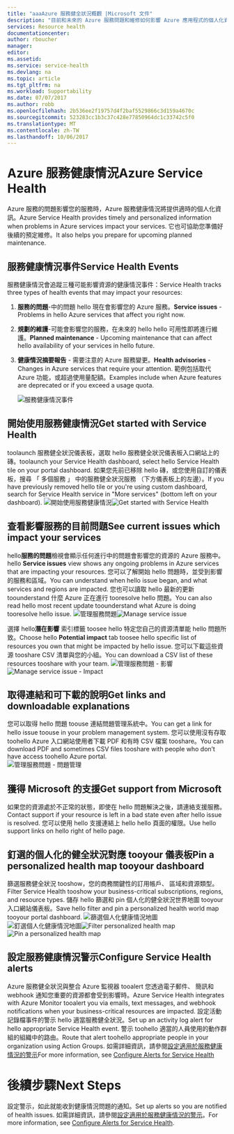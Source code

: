 ```yaml
---
title: "aaaAzure 服務健全狀況概觀 |Microsoft 文件"
description: "目前和未來的 Azure 服務問題和維修如何影響 Azure 應用程式的個人化資訊。"
services: Resource health
documentationcenter: 
author: rboucher
manager: 
editor: 
ms.assetid: 
ms.service: service-health
ms.devlang: na
ms.topic: article
ms.tgt_pltfrm: na
ms.workload: Supportability
ms.date: 07/07/2017
ms.author: robb
ms.openlocfilehash: 2b536ee2f19757d4f2baf5529866c3d159a4670c
ms.sourcegitcommit: 523283cc1b3c37c428e77850964dc1c33742c5f0
ms.translationtype: MT
ms.contentlocale: zh-TW
ms.lasthandoff: 10/06/2017
---
```

# <a name="azure-service-health"></a><span data-ttu-id="db8b5-103">Azure 服務健康情況</span><span class="sxs-lookup"><span data-stu-id="db8b5-103">Azure Service Health</span></span>
<span data-ttu-id="db8b5-104">Azure 服務的問題影響您的服務時，Azure 服務健康情況將提供適時的個人化資訊。</span><span class="sxs-lookup"><span data-stu-id="db8b5-104">Azure Service Health provides timely and personalized information when problems in Azure services impact your services.</span></span>  <span data-ttu-id="db8b5-105">它也可協助您準備好後續的預定維修。</span><span class="sxs-lookup"><span data-stu-id="db8b5-105">It also helps you prepare for upcoming planned maintenance.</span></span>

## <a name="service-health-events"></a><span data-ttu-id="db8b5-106">服務健康情況事件</span><span class="sxs-lookup"><span data-stu-id="db8b5-106">Service Health Events</span></span>
<span data-ttu-id="db8b5-107">服務健康情況會追蹤三種可能影響資源的健康情況事件：</span><span class="sxs-lookup"><span data-stu-id="db8b5-107">Service Health tracks three types of health events that may impact your resources:</span></span>
1. <span data-ttu-id="db8b5-108">**服務的問題**-中的問題 hello 現在會影響您的 Azure 服務。</span><span class="sxs-lookup"><span data-stu-id="db8b5-108">**Service issues** - Problems in hello Azure services that affect you right now.</span></span> 
2. <span data-ttu-id="db8b5-109">**規劃的維護**-可能會影響您的服務，在未來的 hello hello 可用性即將進行維護。</span><span class="sxs-lookup"><span data-stu-id="db8b5-109">**Planned maintenance** - Upcoming maintenance that can affect hello availability of your services in hello future.</span></span>  
3. <span data-ttu-id="db8b5-110">**健康情況摘要報告** - 需要注意的 Azure 服務變更。</span><span class="sxs-lookup"><span data-stu-id="db8b5-110">**Health advisories** - Changes in Azure services that require your attention.</span></span> <span data-ttu-id="db8b5-111">範例包括取代 Azure 功能，或超過使用量配額。</span><span class="sxs-lookup"><span data-stu-id="db8b5-111">Examples include when Azure features are deprecated or if you exceed a usage quota.</span></span>

    ![服務健康情況事件](./media/service-health-overview/azure-service-health-overview-7.png)

## <a name="get-started-with-service-health"></a><span data-ttu-id="db8b5-113">開始使用服務健康情況</span><span class="sxs-lookup"><span data-stu-id="db8b5-113">Get started with Service Health</span></span>
<span data-ttu-id="db8b5-114">toolaunch 服務健全狀況儀表板，選取 hello 服務健全狀況儀表板入口網站上的磚。</span><span class="sxs-lookup"><span data-stu-id="db8b5-114">toolaunch your Service Health dashboard, select hello Service Health tile on your portal dashboard.</span></span> <span data-ttu-id="db8b5-115">如果您先前已移除 hello 磚，或您使用自訂的儀表板，搜尋 「 多個服務 」 中的服務健全狀況服務 （下方儀表板上的左邊）。</span><span class="sxs-lookup"><span data-stu-id="db8b5-115">If you have previously removed hello tile or you're using custom dashboard, search for Service Health service in "More services" (bottom left on your dashboard).</span></span>
<span data-ttu-id="db8b5-116">![開始使用服務健康情況](./media/service-health-overview/azure-service-health-overview-1.png)</span><span class="sxs-lookup"><span data-stu-id="db8b5-116">![Get started with Service Health](./media/service-health-overview/azure-service-health-overview-1.png)</span></span>

## <a name="see-current-issues-which-impact-your-services"></a><span data-ttu-id="db8b5-117">查看影響服務的目前問題</span><span class="sxs-lookup"><span data-stu-id="db8b5-117">See current issues which impact your services</span></span>
<span data-ttu-id="db8b5-118">hello**服務的問題**檢視會顯示任何進行中的問題會影響您的資源的 Azure 服務中。</span><span class="sxs-lookup"><span data-stu-id="db8b5-118">hello **Service issues** view shows any ongoing problems in Azure services that are impacting your resources.</span></span> <span data-ttu-id="db8b5-119">您可以了解開始 hello 問題時，並受到影響的服務和區域。</span><span class="sxs-lookup"><span data-stu-id="db8b5-119">You can understand when hello issue began, and what services and regions are impacted.</span></span> <span data-ttu-id="db8b5-120">您也可以讀取 hello 最新的更新 toounderstand 什麼 Azure 正在進行 tooresolve hello 問題。</span><span class="sxs-lookup"><span data-stu-id="db8b5-120">You can also read hello most recent update toounderstand what Azure is doing tooresolve hello issue.</span></span> 
<span data-ttu-id="db8b5-121">![管理服務問題](./media/service-health-overview/azure-service-health-overview-2.png)</span><span class="sxs-lookup"><span data-stu-id="db8b5-121">![Manage service issue](./media/service-health-overview/azure-service-health-overview-2.png)</span></span>

<span data-ttu-id="db8b5-122">選擇 hello**潛在影響** 索引標籤 toosee hello 特定您自己的資源清單能 hello 問題所致。</span><span class="sxs-lookup"><span data-stu-id="db8b5-122">Choose hello **Potential impact** tab toosee hello specific list of resources you own that might be impacted by hello issue.</span></span> <span data-ttu-id="db8b5-123">您可以下載這些資源 tooshare CSV 清單與您的小組。</span><span class="sxs-lookup"><span data-stu-id="db8b5-123">You can  download a CSV list of these resources tooshare with your team.</span></span>
<span data-ttu-id="db8b5-124">![管理服務問題 - 影響](./media/service-health-overview/azure-service-health-overview-4.png)</span><span class="sxs-lookup"><span data-stu-id="db8b5-124">![Manage service issue - Impact](./media/service-health-overview/azure-service-health-overview-4.png)</span></span>

## <a name="get-links-and-downloadable-explanations"></a><span data-ttu-id="db8b5-125">取得連結和可下載的說明</span><span class="sxs-lookup"><span data-stu-id="db8b5-125">Get links and downloadable explanations</span></span> 
<span data-ttu-id="db8b5-126">您可以取得 hello 問題 toouse 連結問題管理系統中。</span><span class="sxs-lookup"><span data-stu-id="db8b5-126">You can get a link for hello issue toouse in your problem management system.</span></span> <span data-ttu-id="db8b5-127">您可以使用沒有存取 toohello Azure 入口網站使用者下載 PDF 和有時 CSV 檔案 tooshare。</span><span class="sxs-lookup"><span data-stu-id="db8b5-127">You can download PDF and sometimes CSV files tooshare with people who don’t have access toohello Azure portal.</span></span>   
![管理服務問題 - 問題管理](./media/service-health-overview/azure-service-health-overview-3.png)

## <a name="get-support-from-microsoft"></a><span data-ttu-id="db8b5-129">獲得 Microsoft 的支援</span><span class="sxs-lookup"><span data-stu-id="db8b5-129">Get support from Microsoft</span></span>
<span data-ttu-id="db8b5-130">如果您的資源處於不正常的狀態，即使在 hello 問題解決之後，請連絡支援服務。</span><span class="sxs-lookup"><span data-stu-id="db8b5-130">Contact support if your resource is left in a bad state even after hello issue is resolved.</span></span>  <span data-ttu-id="db8b5-131">您可以使用 hello 支援連結上 hello hello 頁面的權限。</span><span class="sxs-lookup"><span data-stu-id="db8b5-131">Use hello support links on hello right of hello page.</span></span>  

## <a name="pin-a-personalized-health-map-tooyour-dashboard"></a><span data-ttu-id="db8b5-132">釘選的個人化的健全狀況對應 tooyour 儀表板</span><span class="sxs-lookup"><span data-stu-id="db8b5-132">Pin a personalized health map tooyour dashboard</span></span>
<span data-ttu-id="db8b5-133">篩選服務健全狀況 tooshow，您的商務關鍵性的訂用帳戶、 區域和資源類型。</span><span class="sxs-lookup"><span data-stu-id="db8b5-133">Filter Service Health tooshow your business-critical subscriptions, regions, and resource types.</span></span> <span data-ttu-id="db8b5-134">儲存 hello 篩選和 pin 個人化的健全狀況世界地圖 tooyour 入口網站儀表板。</span><span class="sxs-lookup"><span data-stu-id="db8b5-134">Save hello filter and pin a personalized health world map tooyour portal dashboard.</span></span> 
<span data-ttu-id="db8b5-135">![篩選個人化健康情況地圖](./media/service-health-overview/azure-service-health-overview-6a.png)
![釘選個人化健康情況地圖](./media/service-health-overview/azure-service-health-overview-6b.png)</span><span class="sxs-lookup"><span data-stu-id="db8b5-135">![Filter personalized health map](./media/service-health-overview/azure-service-health-overview-6a.png)
![Pin a personalized health map](./media/service-health-overview/azure-service-health-overview-6b.png)</span></span>

## <a name="configure-service-health-alerts"></a><span data-ttu-id="db8b5-136">設定服務健康情況警示</span><span class="sxs-lookup"><span data-stu-id="db8b5-136">Configure Service Health alerts</span></span>
<span data-ttu-id="db8b5-137">Azure 服務健全狀況與整合 Azure 監視器 tooalert 您透過電子郵件、 簡訊和 webhook 通知您重要的資源都會受到影響時。</span><span class="sxs-lookup"><span data-stu-id="db8b5-137">Azure Service Health integrates with Azure Monitor tooalert you via emails, text messages, and webhook notifications when your business-critical resources are impacted.</span></span> <span data-ttu-id="db8b5-138">設定活動記錄檔事件的警示 hello 適當服務健全狀況。</span><span class="sxs-lookup"><span data-stu-id="db8b5-138">Set up an activity log alert for hello appropriate Service Health event.</span></span> <span data-ttu-id="db8b5-139">警示 toohello 適當的人員使用的動作群組的組織中的路由。</span><span class="sxs-lookup"><span data-stu-id="db8b5-139">Route that alert toohello appropriate people in your organization using Action Groups.</span></span> <span data-ttu-id="db8b5-140">如需詳細資訊，請參閱[設定適用於服務健康情況的警示](../monitoring-and-diagnostics/monitoring-activity-log-alerts-on-service-notifications.md)</span><span class="sxs-lookup"><span data-stu-id="db8b5-140">For more information, see [Configure Alerts for Service Health](../monitoring-and-diagnostics/monitoring-activity-log-alerts-on-service-notifications.md)</span></span>

# <a name="next-steps"></a><span data-ttu-id="db8b5-141">後續步驟</span><span class="sxs-lookup"><span data-stu-id="db8b5-141">Next Steps</span></span>
<span data-ttu-id="db8b5-142">設定警示，如此就能收到健康情況問題的通知。</span><span class="sxs-lookup"><span data-stu-id="db8b5-142">Set up alerts so you are notified of health issues.</span></span> <span data-ttu-id="db8b5-143">如需詳細資訊，請參閱[設定適用於服務健康情況的警示](../monitoring-and-diagnostics/monitoring-activity-log-alerts-on-service-notifications.md)。</span><span class="sxs-lookup"><span data-stu-id="db8b5-143">For more information, see [Configure Alerts for Service Health](../monitoring-and-diagnostics/monitoring-activity-log-alerts-on-service-notifications.md).</span></span> 